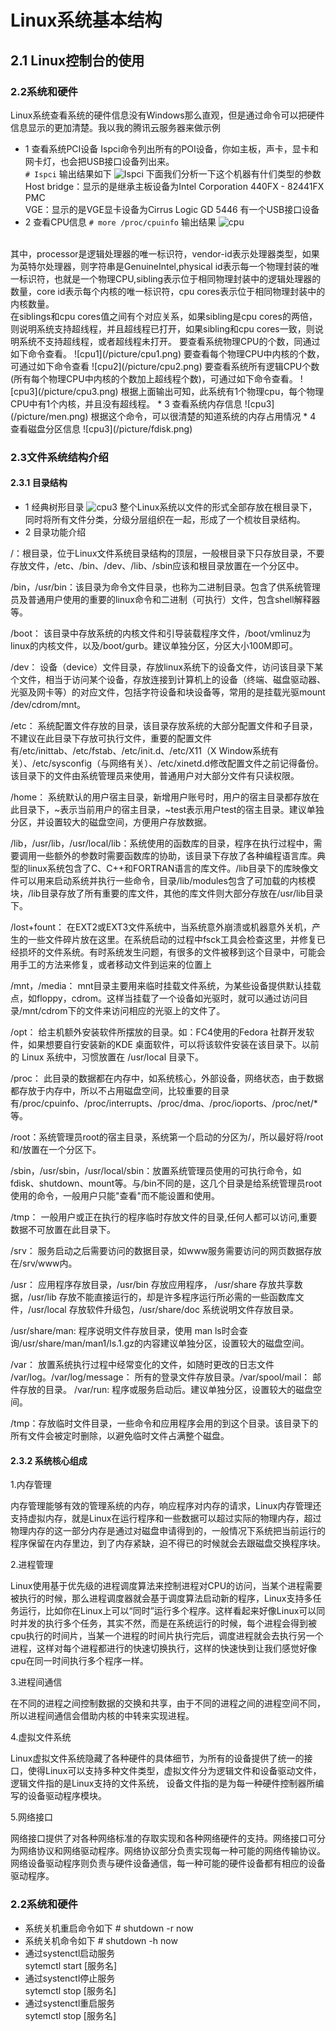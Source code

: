 # Linux系统基本结构

## 2.1 Linux控制台的使用

### 2.2系统和硬件
Linux系统查看系统的硬件信息没有Windows那么直观，但是通过命令可以把硬件信息显示的更加清楚。我以我的腾讯云服务器来做示例
* 1 查看系统PCI设备
Ispci命令列出所有的POI设备，你如主板，声卡，显卡和网卡灯，也会把USB接口设备列出来。  
<code># Ispci</code>
输出结果如下
![Ispci](/picture/lspci.png)
下面我们分析一下这个机器有什们类型的参数
Host bridge：显示的是继承主板设备为Intel Corporation 440FX - 82441FX PMC</br>
VGE：显示的是VGE显卡设备为Cirrus Logic GD 5446
有一个USB接口设备  
* 2 查看CPU信息
<code># more /proc/cpuinfo</code>
输出结果
![cpu](/picture/cpu.png)
<br>
其中，processor是逻辑处理器的唯一标识符，vendor-id表示处理器类型，如果为英特尔处理器，则字符串是GenuineIntel,physical id表示每一个物理封装的唯一标识符，也就是一个物理CPU,sibling表示位于相同物理封装中的逻辑处理器的数量，core id表示每个内核的唯一标识符，cpu cores表示位于相同物理封装中的内核数量。  </br>
在siblings和cpu cores值之间有个对应关系，如果sibling是cpu cores的两倍，则说明系统支持超线程，并且超线程已打开，如果sibling和cpu cores一致，则说明系统不支持超线程，或者超线程未打开。
要查看系统物理CPU的个数，同通过如下命令查看。
![cpu1](/picture/cpu1.png)
要查看每个物理CPU中内核的个数，可通过如下命令查看
![cpu2](/picture/cpu2.png)
要查看系统所有逻辑CPU个数(所有每个物理CPU中内核的个数加上超线程个数)，可通过如下命令查看。
![cpu3](/picture/cpu3.png)
根据上面输出可知，此系统有1个物理cpu，每个物理CPU中有1个内核，并且没有超线程。
* 3 查看系统内存信息
![cpu3](/picture/men.png)
根据这个命令，可以很清楚的知道系统的内存占用情况
* 4 查看磁盘分区信息
![cpu3](/picture/fdisk.png)

### 2.3文件系统结构介绍
#### 2.3.1 目录结构
* 1 经典树形目录
![cpu3](/picture/timg.jpg)
整个Linux系统以文件的形式全部存放在根目录下，同时将所有文件分类，分级分层组织在一起，形成了一个梳妆目录结构。
* 2 目录功能介绍

/：根目录，位于Linux文件系统目录结构的顶层，一般根目录下只存放目录，不要存放文件，/etc、/bin、/dev、/lib、/sbin应该和根目录放置在一个分区中。

/bin，/usr/bin：该目录为命令文件目录，也称为二进制目录。包含了供系统管理员及普通用户使用的重要的linux命令和二进制（可执行）文件，包含shell解释器等。

/boot： 该目录中存放系统的内核文件和引导装载程序文件，/boot/vmlinuz为linux的内核文件，以及/boot/gurb。建议单独分区，分区大小100M即可。

/dev： 设备（device）文件目录，存放linux系统下的设备文件，访问该目录下某个文件，相当于访问某个设备，存放连接到计算机上的设备（终端、磁盘驱动器、光驱及网卡等）的对应文件，包括字符设备和块设备等，常用的是挂载光驱mount /dev/cdrom/mnt。 

/etc： 系统配置文件存放的目录，该目录存放系统的大部分配置文件和子目录，不建议在此目录下存放可执行文件，重要的配置文件有/etc/inittab、/etc/fstab、/etc/init.d、/etc/X11（X Window系统有关）、/etc/sysconfig（与网络有关）、/etc/xinetd.d修改配置文件之前记得备份。该目录下的文件由系统管理员来使用，普通用户对大部分文件有只读权限。

/home： 系统默认的用户宿主目录，新增用户账号时，用户的宿主目录都存放在此目录下，~表示当前用户的宿主目录，~test表示用户test的宿主目录。建议单独分区，并设置较大的磁盘空间，方便用户存放数据。

/lib，/usr/lib，/usr/local/lib：系统使用的函数库的目录，程序在执行过程中，需要调用一些额外的参数时需要函数库的协助，该目录下存放了各种编程语言库。典型的linux系统包含了C、C++和FORTRAN语言的库文件。/lib目录下的库映像文件可以用来启动系统并执行一些命令，目录/lib/modules包含了可加载的内核模块，/lib目录存放了所有重要的库文件，其他的库文件则大部分存放在/usr/lib目录下。

/lost+fount： 在EXT2或EXT3文件系统中，当系统意外崩溃或机器意外关机，产生的一些文件碎片放在这里。在系统启动的过程中fsck工具会检查这里，并修复已经损坏的文件系统。有时系统发生问题，有很多的文件被移到这个目录中，可能会用手工的方法来修复，或者移动文件到运来的位置上

/mnt，/media： mnt目录主要用来临时挂载文件系统，为某些设备提供默认挂载点，如floppy，cdrom。这样当挂载了一个设备如光驱时，就可以通过访问目录/mnt/cdrom下的文件来访问相应的光驱上的文件了。

/opt： 给主机额外安装软件所摆放的目录。如：FC4使用的Fedora 社群开发软件，如果想要自行安装新的KDE 桌面软件，可以将该软件安装在该目录下。以前的 Linux 系统中，习惯放置在 /usr/local 目录下。

/proc： 此目录的数据都在内存中，如系统核心，外部设备，网络状态，由于数据都存放于内存中，所以不占用磁盘空间，比较重要的目录有/proc/cpuinfo、/proc/interrupts、/proc/dma、/proc/ioports、/proc/net/*等。

/root：系统管理员root的宿主目录，系统第一个启动的分区为/，所以最好将/root和/放置在一个分区下。

/sbin，/usr/sbin，/usr/local/sbin：放置系统管理员使用的可执行命令，如fdisk、shutdown、mount等。与/bin不同的是，这几个目录是给系统管理员root使用的命令，一般用户只能"查看"而不能设置和使用。

/tmp： 一般用户或正在执行的程序临时存放文件的目录,任何人都可以访问,重要数据不可放置在此目录下。

/srv： 服务启动之后需要访问的数据目录，如www服务需要访问的网页数据存放在/srv/www内。

/usr： 应用程序存放目录，/usr/bin 存放应用程序， /usr/share 存放共享数据，/usr/lib 存放不能直接运行的，却是许多程序运行所必需的一些函数库文件，/usr/local 存放软件升级包，/usr/share/doc 系统说明文件存放目录。

/usr/share/man:  程序说明文件存放目录，使用 man ls时会查询/usr/share/man/man1/ls.1.gz的内容建议单独分区，设置较大的磁盘空间。

/var： 放置系统执行过程中经常变化的文件，如随时更改的日志文件 /var/log。/var/log/message： 所有的登录文件存放目录。/var/spool/mail： 邮件存放的目录。 /var/run: 程序或服务启动后。建议单独分区，设置较大的磁盘空间。

/tmp：存放临时文件目录，一些命令和应用程序会用的到这个目录。该目录下的所有文件会被定时删除，以避免临时文件占满整个磁盘。
#### 2.3.2 系统核心组成

1.内存管理

内存管理能够有效的管理系统的内存，响应程序对内存的请求，Linux内存管理还支持虚拟内存，就是Linux在运行程序和一些数据可以超过实际的物理内存，超过物理内存的这一部分内存是通过对磁盘申请得到的，一般情况下系统把当前运行的程序保留在内存里边，到了内存紧缺，迫不得已的时候就会去跟磁盘交换程序块。

2.进程管理

Linux使用基于优先级的进程调度算法来控制进程对CPU的访问，当某个进程需要被执行的时候，那么进程调度器就会基于调度算法启动新的程序，Linux支持多任务运行，比如你在Linux上可以“同时”运行多个程序。这样看起来好像Linux可以同时并发的执行多个任务，其实不然，而是在系统运行的时候，每个进程会得到被cpu执行的时间片，当某一个进程的时间片执行完后，调度进程就会去执行另一个进程，这样对每个进程都进行的快速切换执行，这样的快速快到让我们感觉好像cpu在同一时间执行多个程序一样。

3.进程间通信

在不同的进程之间控制数据的交换和共享，由于不同的进程之间的进程空间不同，所以进程间通信会借助内核的中转来实现进程。

4.虚拟文件系统

Linux虚拟文件系统隐藏了各种硬件的具体细节，为所有的设备提供了统一的接口，使得Linux可以支持多种文件类型，虚拟文件分为逻辑文件和设备驱动文件，逻辑文件指的是Linux支持的文件系统， 设备文件指的是为每一种硬件控制器所编写的设备驱动程序模块。

5.网络接口

网络接口提供了对各种网络标准的存取实现和各种网络硬件的支持。网络接口可分为网络协议和网络驱动程序。网络协议部分负责实现每一种可能的网络传输协议。网络设备驱动程序则负责与硬件设备通信，每一种可能的硬件设备都有相应的设备驱动程序。

### 2.2系统和硬件
* 系统关机重启命令如下
<core># shutdown -r now</core>
* 系统关机命令如下
<core># shutdown -h now</core>
* 通过systenctl启动服务</br>
<core>sytemctl start [服务名]</core>
* 通过systenctl停止服务</br>
<core>sytemctl stop [服务名]</core>
* 通过systenctl重启服务</br>
<core>sytemctl stop [服务名]</core>


















































































































































